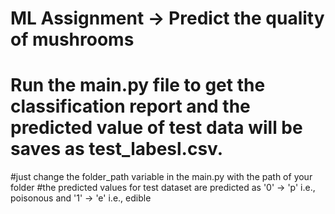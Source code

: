 # ML Assignment ->  Predict the quality of mushrooms

# Run the main.py file to get the classification report and the predicted value of test data will be saves as test_labesl.csv.
#just change the folder_path variable in the main.py with the path of your folder
#the predicted values for test dataset are predicted as '0' -> 'p' i.e., poisonous and '1' -> 'e' i.e., edible

